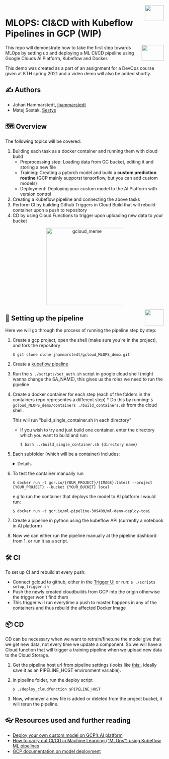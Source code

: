 <img src = "https://www.gend.co/hs-fs/hubfs/gcp-logo-cloud.png?width=730&name=gcp-logo-cloud.png" align="right" height = 50 width = 60/>

# MLOPS: CI&CD with Kubeflow Pipelines in GCP (WIP)

<img src ="https://www.docker.com/sites/default/files/d8/styles/role_icon/public/2019-07/Moby-logo.png?itok=sYH_JEaJ" align = "right" height = 50 width = 70 />

This repo will demonstrate how to take the first step towards MLOps by setting up and deploying a ML CI/CD pipeline using Google Clouds AI Platform, Kubeflow and Docker.


This demo was created as a part of an assignment for a DevOps course given at KTH spring 2021 and a video demo will also be added shortly.
## ✍ Authors
* Johan Hammarstedt, [jhammarstedt](https://github.com/jhammarstedt)
* Matej Sestak, [Sestys](https://github.com/sestys)


## 🗺 Overview
The following topics will be covered:
1. Building each task as a docker container and running them with cloud build
   * Preprocessing step: Loading data from GC bucket, editing it and storing a new file
   * Training: Creating a pytorch model and build a **custom prediction routine** (GCP mainly supporst tensorflow, but you can add custom models)
   * Deployment: Deploying your custom model to the AI Platform with version control
2. Creating a Kubeflow pipeline and connecting the above tasks
3. Perform CI by building Github Triggers in Cloud Build that will rebuild container upon a push to repository
4. CD by using Cloud Functions to trigger upon uploading new data to your bucket

<p align="center">
  <img width="245" alt="gcloud_meme" src="https://user-images.githubusercontent.com/52280124/117477536-661e9900-af5e-11eb-8615-7e2e2f783832.PNG">
</p>


<img src = "https://global-uploads.webflow.com/5d3ec351b1eba4332d213004/5ec509611b60fb7f14e7e7ce_kubeflow-logo.png" align="right" height = 50 width = 60/>

## 🌉 Setting up the pipeline
Here we will go through the process of running the pipeline step by step:

1. Create a gcp project, open the shell (make sure you're in the project), and fork the repository 
  
      `$ git clone clone jhammarstedt/gcloud_MLOPS_demo.git`

2. Create a [kubeflow pipeline](https://console.cloud.google.com/ai-platform/pipelines)
3. Run the `$ ./scripts/set_auth.sh` script in google cloud shell (might wanna change the SA_NAME), this gives us the roles we need to run the pipeline
4. Create a docker container for each step (each of the folders in the containers repo representes a different step)
       * Do this by running: ```$ gcloud_MLOPS_demo/containers ./build_containers.sh``` from the cloud shell.

    This will run "build_single_container.sh in each directory"
    * If you wish to try and just build one container, enter the directory which you want to build and run:
      
      `$ bash ../build_single_container.sh {directory name}`

5. Each subfolder (which will be a container) includes:
    <details>
     
     * A cloudbuild.yaml file (created in build_single_repo.sh) which will let Cloud Build create a docker container by running the included Dockerfile. 

     *  The DockerFile that mainly runs the task script (e.g deploy.sh) 

    * A task script that tells the Docker container what to do (e.g preproc/train/deploy the trained model to the AI-platform)
    </details>
6. To test the container manually run

    `$ docker run -t gcr.io/{YOUR_PROJECT}/{IMAGE}:latest --project {YOUR_PROJECT} --bucket {YOUR_BUCKET} local`

    e.g to run the container that deploys the model to AI platform I would run:

    `$ docker run -t gcr.io/ml-pipeline-309409/ml-demo-deploy-toai `

7. Create a pipeline in python using the kubeflow API (currently a notebook in AI platform)
8. Now we can either run the pipeline manually at the pipeline dashbord from 1. or run it as a script.

## 🛠 CI
To set up CI and rebuild at every push:
  * Connect gcloud to github, either in the [Trigger UI](https://console.cloud.google.com/cloud-build/triggers?project=ml-pipeline-309409&folder=&organizationId=) or run:
            `$ ./scripts setup_trigger.sh`
  * Push the newly created cloudbuilds from GCP into the origin otherwise the trigger won't find them
  * This trigger will run everytime a push to master happens in any of the containers and thus rebuild the affected Docker Image

## 📦 CD
CD can be necessary when we want to retrain/finetune the model give that we get new data, not every time we update a component.
So we will have a Cloud function that will trigger a training pipeline when we upload new data to the Cloud Storage.
1. Get the pipeline host url from pipeline settings (looks like [this:](https://39ddd8e8124976d-dot-us-central1.pipelines.googleusercontent.com), ideally save it as an PIPELINE_HOST environment variable).
2. in pipeline folder, run the deploy script

    `$ ./deploy_cloudfunction $PIPELINE_HOST`

3. Now, whenever a new file is added or deleted from the project bucket, it will rerun the pipeline.



## 👓 Resources used and further reading
* [Deploy your own custom model on GCP’s AI platform](https://medium.com/searce/deploy-your-own-custom-model-on-gcps-ai-platform-7e42a5721b43)
* [How to carry out CI/CD in Machine Learning (“MLOps”) using Kubeflow ML pipelines](https://medium.com/google-cloud/how-to-carry-out-ci-cd-in-machine-learning-mlops-using-kubeflow-ml-pipelines-part-3-bdaf68082112)
* [GCP documentation on model deployment](https://cloud.google.com/ai-platform/prediction/docs/deploying-models)
